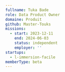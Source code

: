 ```yaml
---
fullname: Tuka Bade
role: Data Product Owner
domaine: Produit
github: Master-Touks
missions:
  - start: 2023-12-11
    end: 2024-06-03
    status: independent
    employer: ''
startups:
  - l-immersion-facile
memberType: beta
---
```



